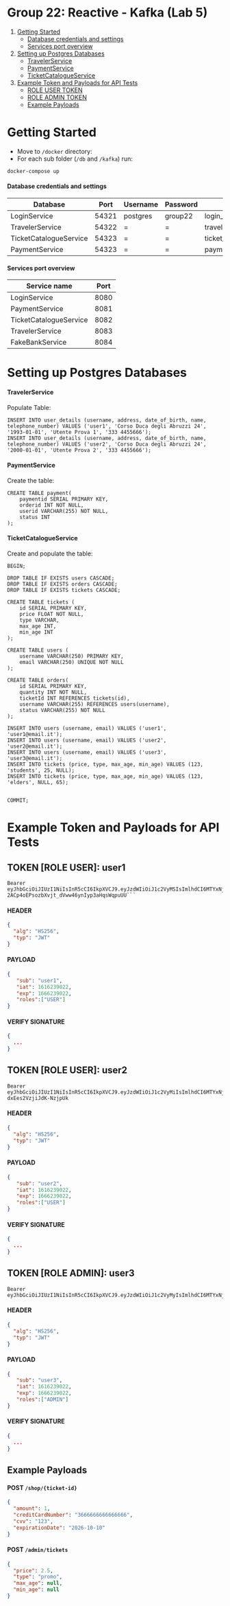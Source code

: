 # Group 22: Reactive - Kafka (Lab 5)

1. [Getting Started](#getting-started)
   - [Database credentials and settings](#database-credentials-and-settings)
   - [Services port overview](#services-port-overview)
2. [Setting up Postgres Databases](#)
   - [TravelerService](#travelerservice)
   - [PaymentService](#paymentservice)
   - [TicketCatalogueService](#ticketcatalogueservice)
3. [Example Token and Payloads for API Tests](#example-token-and-payloads-for-api-tests)
   - [ROLE USER TOKEN](#role-user-token)
   - [ROLE ADMIN TOKEN](#role-admin-token)
   - [Example Payloads](#example-payloads)

# Getting Started

- Move to `/docker` directory:
- For each sub folder (`/db` and `/kafka`) run: 
```
docker-compose up
```

#### Database credentials and settings

| Database               | Port  | Username | Password | DB Name                |
|------------------------|-------|----------|----------|------------------------|
| LoginService           | 54321 | postgres | group22  | login_service          |
| TravelerService        | 54322 |     =    |     =    | traveler_service       |
| TicketCatalogueService | 54323 |     =    |     =    | ticket_catalog_service |
| PaymentService         | 54323 |     =    |     =    | payment_service        |

#### Services port overview

| Service name           | Port |
|------------------------|------|
| LoginService           | 8080 |
| PaymentService         | 8081 |
| TicketCatalogueService | 8082 |
| TravelerService        | 8083 |
| FakeBankService        | 8084 |

# Setting up Postgres Databases

#### TravelerService

Populate Table:

```postgres-sql
INSERT INTO user_details (username, address, date_of_birth, name, telephone_number) VALUES ('user1', 'Corso Duca degli Abruzzi 24', '1993-01-01', 'Utente Prova 1', '333 4455666');
INSERT INTO user_details (username, address, date_of_birth, name, telephone_number) VALUES ('user2', 'Corso Duca degli Abruzzi 24', '2000-01-01', 'Utente Prova 2', '333 4455666');
```

#### PaymentService

Create the table:

```postgres-sql
CREATE TABLE payment(
    paymentid SERIAL PRIMARY KEY,
    orderid INT NOT NULL,
    userid VARCHAR(255) NOT NULL,
    status INT
);
```

#### TicketCatalogueService

Create and populate the table:
```
BEGIN;

DROP TABLE IF EXISTS users CASCADE;
DROP TABLE IF EXISTS orders CASCADE;
DROP TABLE IF EXISTS tickets CASCADE;

CREATE TABLE tickets (
    id SERIAL PRIMARY KEY,
    price FLOAT NOT NULL,
    type VARCHAR,
    max_age INT,
    min_age INT
);

CREATE TABLE users (
    username VARCHAR(250) PRIMARY KEY,
    email VARCHAR(250) UNIQUE NOT NULL
);

CREATE TABLE orders(
    id SERIAL PRIMARY KEY,
    quantity INT NOT NULL,
    ticketId INT REFERENCES tickets(id),
    username VARCHAR(255) REFERENCES users(username),
    status VARCHAR(255) NOT NULL
);

INSERT INTO users (username, email) VALUES ('user1', 'user1@email.it');
INSERT INTO users (username, email) VALUES ('user2', 'user2@email.it');
INSERT INTO users (username, email) VALUES ('user3', 'user3@email.it');
INSERT INTO tickets (price, type, max_age, min_age) VALUES (123, 'students', 25, NULL);
INSERT INTO tickets (price, type, max_age, min_age) VALUES (123, 'elders', NULL, 65);


COMMIT;
```

# Example Token and Payloads for API Tests

## TOKEN [ROLE USER]: user1 


```token
Bearer
eyJhbGciOiJIUzI1NiIsInR5cCI6IkpXVCJ9.eyJzdWIiOiJ1c2VyMSIsImlhdCI6MTYxNjIzOTAyMiwiZXhwIjoxNjY2MjM5MDIyLCJyb2xlcyI6WyJVU0VSIl19.GZe-2ACp4oEPsozbXvjt_dVww46ynIyp3aHqsWqpuUU```
```

#### HEADER
```json
{
  "alg": "HS256",
  "typ": "JWT"
}
```
#### PAYLOAD
```json
{
   "sub": "user1",
   "iat": 1616239022,
   "exp": 1666239022,
   "roles":["USER"]
}
```
#### VERIFY SIGNATURE
```json
{
  ...
}
```

## TOKEN [ROLE USER]: user2

```token
Bearer
eyJhbGciOiJIUzI1NiIsInR5cCI6IkpXVCJ9.eyJzdWIiOiJ1c2VyMiIsImlhdCI6MTYxNjIzOTAyMiwiZXhwIjoxNjY2MjM5MDIyLCJyb2xlcyI6WyJVU0VSIl19.xtjwBeWf3O9mTinU5WHhUj-dxEes2VzjiJdK-NzjpUk
```

#### HEADER
```json
{
  "alg": "HS256",
  "typ": "JWT"
}
```
#### PAYLOAD
```json
{
   "sub": "user2",
   "iat": 1616239022,
   "exp": 1666239022,
   "roles":["USER"]
}
```
#### VERIFY SIGNATURE
```json
{
  ...
}
```

## TOKEN [ROLE ADMIN]: user3

```token
Bearer
eyJhbGciOiJIUzI1NiIsInR5cCI6IkpXVCJ9.eyJzdWIiOiJ1c2VyMyIsImlhdCI6MTYxNjIzOTAyMiwiZXhwIjoxNjY2MjM5MDIyLCJyb2xlcyI6WyJBRE1JTiJdfQ.u2C4OaSAeddWUs05aXMdx_KhUE6xmnnJm7PJH5Gs1OI
```

#### HEADER
```json
{
  "alg": "HS256",
  "typ": "JWT"
}
```
#### PAYLOAD
```json
{
   "sub": "user3",
   "iat": 1616239022,
   "exp": 1666239022,
   "roles":["ADMIN"]
}
```
#### VERIFY SIGNATURE
```json
{
  ...
}
```
## Example Payloads

#### POST `/shop/{ticket-id}`

```json
{
  "amount": 1,
  "creditCardNumber": "3666666666666666",
  "cvv": "123",
  "expirationDate": "2026-10-10"
}
```

#### POST `/admin/tickets`

```json
{  
  "price": 2.5,
  "type": "promo",
  "max_age": null,
  "min_age": null
}
```
